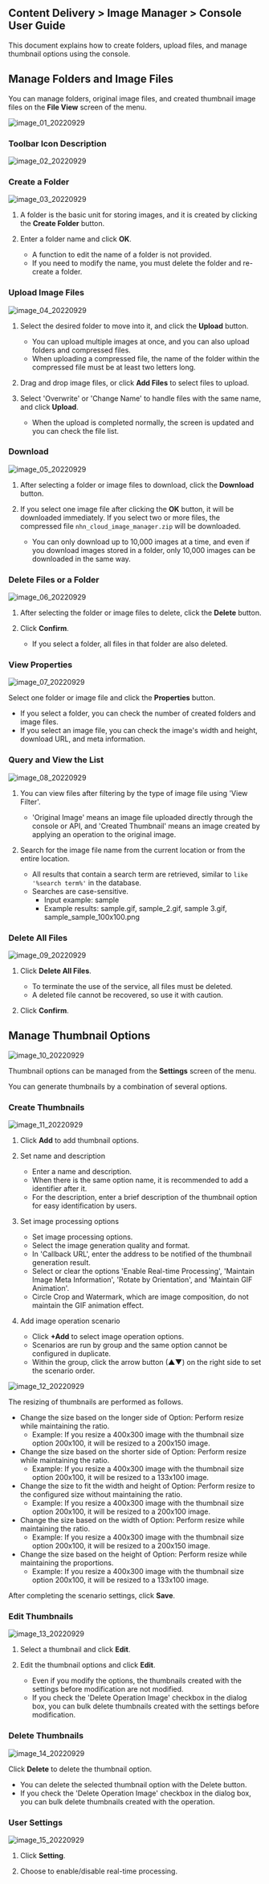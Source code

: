 ## Content Delivery > Image Manager > Console User Guide

This document explains how to create folders, upload files, and manage thumbnail options using the console.

## Manage Folders and Image Files

You can manage folders, original image files, and created thumbnail image files on the **File View** screen of the menu.

![image_01_20220929](https://static.toastoven.net/prod_img/image_01_20220929.png)

### Toolbar Icon Description

![image_02_20220929](https://static.toastoven.net/prod_img/image_02_20220929.png)

### Create a Folder

![image_03_20220929](https://static.toastoven.net/prod_img/image_03_20220929.png)

1. A folder is the basic unit for storing images, and it is created by clicking the **Create Folder** button.

2. Enter a folder name and click **OK**.

    - A function to edit the name of a folder is not provided.
    - If you need to modify the name, you must delete the folder and re-create a folder.

### Upload Image Files

![image_04_20220929](https://static.toastoven.net/prod_img/image_04_20220929.png)

1. Select the desired folder to move into it, and click the **Upload** button.

    - You can upload multiple images at once, and you can also upload folders and compressed files.
    - When uploading a compressed file, the name of the folder within the compressed file must be at least two letters long.

2. Drag and drop image files, or click **Add Files** to select files to upload.

3. Select 'Overwrite' or 'Change Name' to handle files with the same name, and click **Upload**.

    - When the upload is completed normally, the screen is updated and you can check the file list.

### Download

![image_05_20220929](https://static.toastoven.net/prod_img/image_05_20220929.png)

1. After selecting a folder or image files to download, click the **Download** button.

2. If you select one image file after clicking the **OK** button, it will be downloaded immediately. If you select two or more files, the compressed file `nhn_cloud_image_manager.zip` will be downloaded.

    - You can only download up to 10,000 images at a time, and even if you download images stored in a folder, only 10,000 images can be downloaded in the same way.

### Delete Files or a Folder

![image_06_20220929](https://static.toastoven.net/prod_img/image_06_20220929.png)

1. After selecting the folder or image files to delete, click the **Delete** button.

2. Click **Confirm**.

    - If you select a folder, all files in that folder are also deleted.

### View Properties

![image_07_20220929](https://static.toastoven.net/prod_img/image_07_20220929.png)

Select one folder or image file and click the **Properties** button.

- If you select a folder, you can check the number of created folders and image files.
- If you select an image file, you can check the image's width and height, download URL, and meta information.

### Query and View the List

![image_08_20220929](https://static.toastoven.net/prod_img/image_08_20220929.png)

1. You can view files after filtering by the type of image file using 'View Filter'.

    - 'Original Image' means an image file uploaded directly through the console or API, and 'Created Thumbnail' means an image created by applying an operation to the original image.

2. Search for the image file name from the current location or from the entire location.

    - All results that contain a search term are retrieved, similar to `like '%search term%'` in the database.
    - Searches are case-sensitive.
        - Input example: sample
        - Example results: sample.gif, sample_2.gif, sample 3.gif, sample_sample_100x100.png

### Delete All Files

![image_09_20220929](https://static.toastoven.net/prod_img/image_09_20220929.png)

1. Click **Delete All Files**.

    - To terminate the use of the service, all files must be deleted.
    - A deleted file cannot be recovered, so use it with caution.

2. Click **Confirm**.

## Manage Thumbnail Options

![image_10_20220929](https://static.toastoven.net/prod_img/image_10_20220929.png)

Thumbnail options can be managed from the **Settings** screen of the menu.

You can generate thumbnails by a combination of several options.

### Create Thumbnails

![image_11_20220929](https://static.toastoven.net/prod_img/image_11_20220929.png)

1. Click **Add** to add thumbnail options.

2. Set name and description

    - Enter a name and description.
    - When there is the same option name, it is recommended to add a identifier after it.
    - For the description, enter a brief description of the thumbnail option for easy identification by users.

3. Set image processing options

    - Set image processing options.
    - Select the image generation quality and format.
    - In 'Callback URL', enter the address to be notified of the thumbnail generation result.
    - Select or clear the options 'Enable Real-time Processing', 'Maintain Image Meta Information', 'Rotate by Orientation', and 'Maintain GIF Animation'.
    - Circle Crop and Watermark, which are image composition, do not maintain the GIF animation effect.

4. Add image operation scenario

    - Click **+Add** to select image operation options.
    - Scenarios are run by group and the same option cannot be configured in duplicate.
    - Within the group, click the arrow button (▲▼) on the right side to set the scenario order.

![image_12_20220929](https://static.toastoven.net/prod_img/image_12_20220929.png)

The resizing of thumbnails are performed as follows.

- Change the size based on the longer side of Option: Perform resize while maintaining the ratio.
    - Example: If you resize a 400x300 image with the thumbnail size option 200x100, it will be resized to a 200x150 image.
- Change the size based on the shorter side of Option: Perform resize while maintaining the ratio.
    - Example: If you resize a 400x300 image with the thumbnail size option 200x100, it will be resized to a 133x100 image.
- Change the size to fit the width and height of Option: Perform resize to the configured size without maintaining the ratio.
    - Example: If you resize a 400x300 image with the thumbnail size option 200x100, it will be resized to a 200x100 image.
- Change the size based on the width of Option: Perform resize while maintaining the ratio.
    - Example: If you resize a 400x300 image with the thumbnail size option 200x100, it will be resized to a 200x150 image.
- Change the size based on the height of Option: Perform resize while maintaining the proportions.
    - Example: If you resize a 400x300 image with the thumbnail size option 200x100, it will be resized to a 133x100 image.

After completing the scenario settings, click **Save**.

### Edit Thumbnails

![image_13_20220929](https://static.toastoven.net/prod_img/image_13_20220929.png)

1. Select a thumbnail and click **Edit**.

2. Edit the thumbnail options and click **Edit**.

    - Even if you modify the options, the thumbnails created with the settings before modification are not modified.
    - If you check the 'Delete Operation Image' checkbox in the dialog box, you can bulk delete thumbnails created with the settings before modification.

### Delete Thumbnails

![image_14_20220929](https://static.toastoven.net/prod_img/image_14_20220929.png)

Click **Delete** to delete the thumbnail option.

- You can delete the selected thumbnail option with the Delete button.
- If you check the 'Delete Operation Image' checkbox in the dialog box, you can bulk delete thumbnails created with the operation.

### User Settings

![image_15_20220929](https://static.toastoven.net/prod_img/image_15_20220929.png)

1. Click **Setting**.

2. Choose to enable/disable real-time processing.
